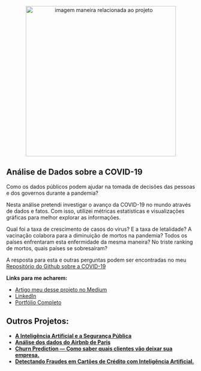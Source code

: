 <p align="center">
  <img src="https://image.freepik.com/vetores-gratis/ilustracao-do-conceito-de-prevencao-de-recuperacao-de-epidemia_114360-3008.jpg" alt="imagem maneira relacionada ao projeto"height=400px >
</p>

##  Análise de Dados sobre a COVID-19

<p>
Como os dados públicos podem ajudar na tomada de decisões das pessoas e dos governos durante a pandemia?
</p>

Nesta análise pretendi investigar o avanço da COVID-19 no mundo através de dados e fatos. Com isso, utilizei métricas estatísticas e visualizações gráficas para melhor explorar as informações. 

<p>
Qual foi a taxa de crescimento de casos do vírus? E a taxa de letalidade? A vacinação colabora para a diminuição de mortos na pandemia? Todos os países enfrentaram esta enfermidade da mesma maneira? No triste ranking de mortos, quais países se sobresaíram?
</p>

<p>
  
A resposta para esta e outras perguntas podem ser encontradas no meu [Repositório do Github sobre a COVID-19](https://github.com/FerrazThales/Analysis_COVID_19/blob/953e1c68ee2c8cafad48ac17f6ed32ef1239b586/Panorama_da_COVID_19.ipynb)
  
</p>

<p>
  
**Links para me acharem:**
* [Artigo meu desse projeto no Medium](https://thalesferraz.medium.com/o-que-os-dados-nos-dizem-sobre-a-covid-19-96a2a7a984f4)
* [LinkedIn](https://www.linkedin.com/in/thalesdefreitasferraz/)
* [Portfólio Completo](https://github.com/FerrazThales)


</p>
<p>
  
## Outros Projetos:

* **[A Inteligência Artificial e a Segurança Pública](https://thalesferraz.medium.com/a-intelig%C3%AAncia-artificial-e-a-seguran%C3%A7a-p%C3%BAblica-495a2e4efcf5)**
* **[Análise dos dados do Airbnb de Paris](https://thalesferraz.medium.com/an%C3%A1lise-dos-dados-do-airbnb-de-paris-337238b3e4c3)**
* **[Churn Prediction — Como saber quais clientes vão deixar sua empresa.](https://thalesferraz.medium.com/churn-prediction-como-saber-quais-clientes-v%C3%A3o-deixar-sua-empresa-a02f65c68167?p=a02f65c68167)**
* **[Detectando Fraudes em Cartões de Crédito com Inteligência Artificial.](https://thalesferraz.medium.com/detectando-fraudes-em-cart%C3%B5es-de-cr%C3%A9dito-com-intelig%C3%AAncia-artificial-6b196f3ef87d)**

</p>


